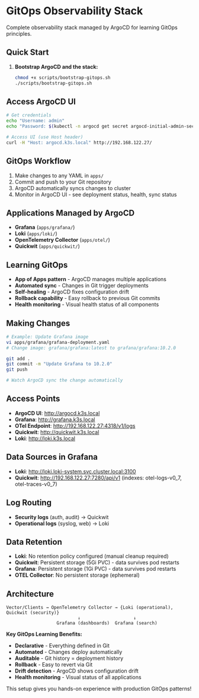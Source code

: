 # GitOps Observability Stack

Complete observability stack managed by ArgoCD for learning GitOps principles.

## Quick Start

1. **Bootstrap ArgoCD and the stack:**
   ```bash
   chmod +x scripts/bootstrap-gitops.sh
   ./scripts/bootstrap-gitops.sh
   ```

## Access ArgoCD UI

```bash
# Get credentials
echo "Username: admin"
echo "Password: $(kubectl -n argocd get secret argocd-initial-admin-secret -o jsonpath="{.data.password}" | base64 -d)"

# Access UI (use Host header)
curl -H "Host: argocd.k3s.local" http://192.168.122.27/
```

## GitOps Workflow

1. Make changes to any YAML in `apps/`
2. Commit and push to your Git repository
3. ArgoCD automatically syncs changes to cluster
4. Monitor in ArgoCD UI - see deployment status, health, sync status

## Applications Managed by ArgoCD

- **Grafana** (`apps/grafana/`)
- **Loki** (`apps/loki/`)
- **OpenTelemetry Collector** (`apps/otel/`)
- **Quickwit** (`apps/quickwit/`)

## Learning GitOps

- **App of Apps pattern** - ArgoCD manages multiple applications
- **Automated sync** - Changes in Git trigger deployments
- **Self-healing** - ArgoCD fixes configuration drift
- **Rollback capability** - Easy rollback to previous Git commits
- **Health monitoring** - Visual health status of all components

## Making Changes

```bash
# Example: Update Grafana image
vi apps/grafana/grafana-deployment.yaml
# Change image: grafana/grafana:latest to grafana/grafana:10.2.0

git add .
git commit -m "Update Grafana to 10.2.0"
git push

# Watch ArgoCD sync the change automatically
```

## Access Points

- **ArgoCD UI**: http://argocd.k3s.local
- **Grafana**: http://grafana.k3s.local
- **OTel Endpoint**: http://192.168.122.27:4318/v1/logs
- **Quickwit**: http://quickwit.k3s.local
- **Loki**: http://loki.k3s.local

## Data Sources in Grafana

- **Loki**: http://loki.loki-system.svc.cluster.local:3100
- **Quickwit**: http://192.168.122.27:7280/api/v1 (indexes: otel-logs-v0_7, otel-traces-v0_7)

## Log Routing

- **Security logs** (auth, audit) → Quickwit
- **Operational logs** (syslog, web) → Loki

## Data Retention

- **Loki**: No retention policy configured (manual cleanup required)
- **Quickwit**: Persistent storage (5Gi PVC) - data survives pod restarts
- **Grafana**: Persistent storage (1Gi PVC) - data survives pod restarts
- **OTEL Collector**: No persistent storage (ephemeral)

## Architecture

```
Vector/Clients → OpenTelemetry Collector → {Loki (operational), Quickwit (security)}
                           ↓                    ↓
                   Grafana (dashboards)  Grafana (search)
```

**Key GitOps Learning Benefits:**
- **Declarative** - Everything defined in Git
- **Automated** - Changes deploy automatically
- **Auditable** - Git history = deployment history
- **Rollback** - Easy to revert via Git
- **Drift detection** - ArgoCD shows configuration drift
- **Health monitoring** - Visual status of all applications

This setup gives you hands-on experience with production GitOps patterns!